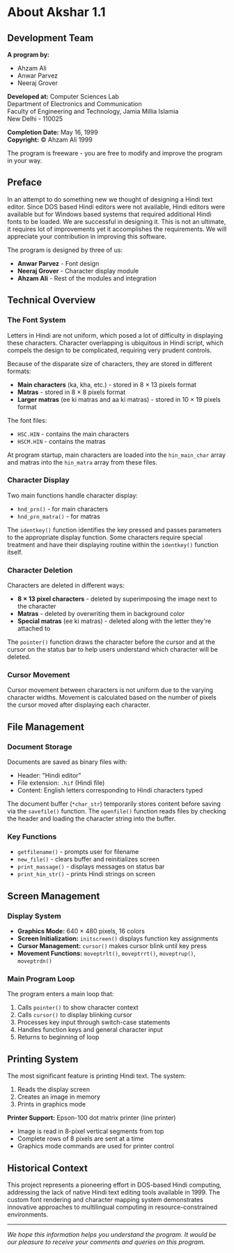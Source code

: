 # About Akshar 1.1

## Development Team

**A program by:**
- Ahzam Ali
- Anwar Parvez
- Neeraj Grover

**Developed at:**
Computer Sciences Lab  
Department of Electronics and Communication  
Faculty of Engineering and Technology, Jamia Millia Islamia  
New Delhi - 110025

**Completion Date:** May 16, 1999  
**Copyright:** © Ahzam Ali 1999

The program is freeware - you are free to modify and improve the program in your way.

## Preface

In an attempt to do something new we thought of designing a Hindi text editor. Since DOS based Hindi editors were not available, Hindi editors were available but for Windows based systems that required additional Hindi fonts to be loaded. We are successful in designing it. This is not an ultimate, it requires lot of improvements yet it accomplishes the requirements. We will appreciate your contribution in improving this software.

The program is designed by three of us:
- **Anwar Parvez** - Font design
- **Neeraj Grover** - Character display module  
- **Ahzam Ali** - Rest of the modules and integration

## Technical Overview

### The Font System

Letters in Hindi are not uniform, which posed a lot of difficulty in displaying these characters. Character overlapping is ubiquitous in Hindi script, which compels the design to be complicated, requiring very prudent controls.

Because of the disparate size of characters, they are stored in different formats:
- **Main characters** (ka, kha, etc.) - stored in 8 × 13 pixels format
- **Matras** - stored in 8 × 8 pixels format  
- **Larger matras** (ee ki matras and aa ki matras) - stored in 10 × 19 pixels format

The font files:
- `HSC.HIN` - contains the main characters
- `HSCM.HIN` - contains the matras

At program startup, main characters are loaded into the `hin_main_char` array and matras into the `hin_matra` array from these files.

### Character Display

Two main functions handle character display:
- `hnd_prn()` - for main characters
- `hnd_prn_matra()` - for matras

The `identkey()` function identifies the key pressed and passes parameters to the appropriate display function. Some characters require special treatment and have their displaying routine within the `identkey()` function itself.

### Character Deletion

Characters are deleted in different ways:
- **8 × 13 pixel characters** - deleted by superimposing the image next to the character
- **Matras** - deleted by overwriting them in background color
- **Special matras** (ee ki matras) - deleted along with the letter they're attached to

The `pointer()` function draws the character before the cursor and at the cursor on the status bar to help users understand which character will be deleted.

### Cursor Movement

Cursor movement between characters is not uniform due to the varying character widths. Movement is calculated based on the number of pixels the cursor moved after displaying each character.

## File Management

### Document Storage
Documents are saved as binary files with:
- Header: "Hindi editor"
- File extension: `.hif` (Hindi file)
- Content: English letters corresponding to Hindi characters typed

The document buffer (`*char_str`) temporarily stores content before saving via the `savefile()` function. The `openfile()` function reads files by checking the header and loading the character string into the buffer.

### Key Functions
- `getfilename()` - prompts user for filename
- `new_file()` - clears buffer and reinitializes screen
- `print_massage()` - displays messages on status bar
- `print_hin_str()` - prints Hindi strings on screen

## Screen Management

### Display System
- **Graphics Mode:** 640 × 480 pixels, 16 colors
- **Screen Initialization:** `initscreen()` displays function key assignments
- **Cursor Management:** `cursor()` makes cursor blink until key press
- **Movement Functions:** `moveptrlt()`, `moveptrrt()`, `moveptrup()`, `moveptrdn()`

### Main Program Loop
The program enters a main loop that:
1. Calls `pointer()` to show character context
2. Calls `cursor()` to display blinking cursor
3. Processes key input through switch-case statements
4. Handles function keys and general character input
5. Returns to beginning of loop

## Printing System

The most significant feature is printing Hindi text. The system:
1. Reads the display screen
2. Creates an image in memory
3. Prints in graphics mode

**Printer Support:** Epson-100 dot matrix printer (line printer)
- Image is read in 8-pixel vertical segments from top
- Complete rows of 8 pixels are sent at a time
- Graphics mode commands are used for printer control

## Historical Context

This project represents a pioneering effort in DOS-based Hindi computing, addressing the lack of native Hindi text editing tools available in 1999. The custom font rendering and character mapping system demonstrates innovative approaches to multilingual computing in resource-constrained environments.

---

*We hope this information helps you understand the program. It would be our pleasure to receive your comments and queries on this program.*
